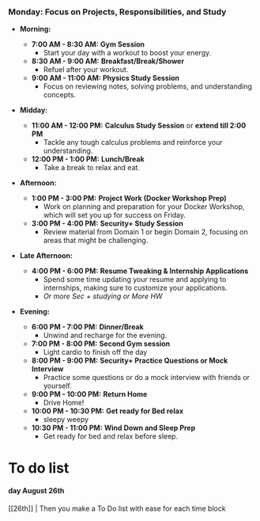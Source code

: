 ### **Monday: Focus on Projects, Responsibilities, and Study**

- **Morning:**
    
    - **7:00 AM - 8:30 AM:** **Gym Session**
        - Start your day with a workout to boost your energy.
    - **8:30 AM - 9:00 AM:** **Breakfast/Break/Shower**
        - Refuel after your workout.
    - **9:00 AM - 11:00 AM:** **Physics Study Session**
        - Focus on reviewing notes, solving problems, and understanding concepts.
- **Midday:**
    
    - **11:00 AM - 12:00 PM:** **Calculus Study Session** or **extend till 2:00 PM**
        - Tackle any tough calculus problems and reinforce your understanding.
    - **12:00 PM - 1:00 PM:** **Lunch/Break**
        - Take a break to relax and eat.
- **Afternoon:**
    
    - **1:00 PM - 3:00 PM:** **Project Work (Docker Workshop Prep)**
        - Work on planning and preparation for your Docker Workshop, which will set you up for success on Friday.
    - **3:00 PM - 4:00 PM:** **Security+ Study Session**
        - Review material from Domain 1 or begin Domain 2, focusing on areas that might be challenging.
- **Late Afternoon:**
    
    - **4:00 PM - 6:00 PM:** **Resume Tweaking & Internship Applications**
        - Spend some time updating your resume and applying to internships, making sure to customize your applications.
        - *Or more Sec + studying or More HW* 
- **Evening:**
    
    - **6:00 PM - 7:00 PM:** **Dinner/Break**
        - Unwind and recharge for the evening.
    - **7:00 PM - 8:00 PM:** **Second Gym session**
        - Light cardio to finish off the day
    - **8:00 PM - 9:00 PM:** **Security+ Practice Questions or Mock Interview**
        - Practice some questions or do a mock interview with friends or yourself.
    - **9:00 PM - 10:00 PM:** **Return Home**
        - Drive Home! 
    - **10:00 PM - 10:30 PM:** **Get ready for Bed relax**
        - sleepy weepy
    - **10:30 PM - 11:00 PM:** **Wind Down and Sleep Prep**
        - Get ready for bed and relax before sleep.

# To do list 

#### day August 26th 

[[26th]] | Then you make a To Do list with ease for each time block 